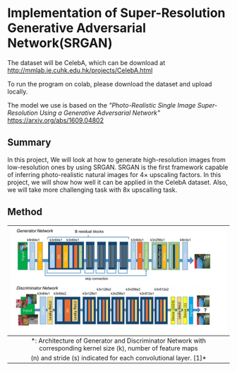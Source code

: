 # Implementation of Super-Resolution Generative Adversarial Network(SRGAN)

The dataset will be CelebA, which can be download at http://mmlab.ie.cuhk.edu.hk/projects/CelebA.html

To run the program on colab, please download the dataset and upload locally.

The model we use is based on the 
*"Photo-Realistic Single Image Super-Resolution Using a Generative Adversarial Network"*
https://arxiv.org/abs/1609.04802


## Summary
In this project, We will look at how to generate high-resolution images from low-resolution ones by using SRGAN. SRGAN is the first framework capable of inferring photo-realistic natural images for 4× upscaling factors. In this project, we will show how well it can be applied in the CelebA dataset. Also, we will take more challenging task with  8x upscalling task. 

## Method

|![model](https://github.com/tjjj686/dl_project_srgan/blob/main/pic/0D1EB002-112A-4400-A63B-511F88F4152C.png)|
|:--:| 
| *: Architecture of Generator and Discriminator Network with corresponding kernel size (k), number of feature maps
(n) and stride (s) indicated for each convolutional layer. [1]* |







